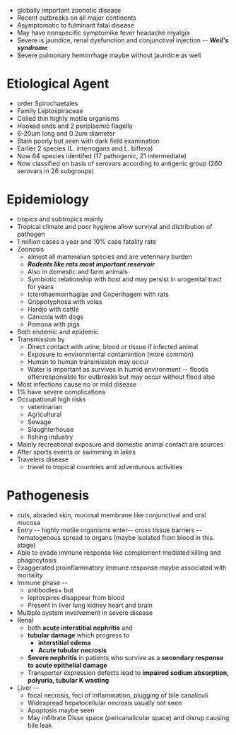 - globally important zoonotic disease
- Recent outbreaks on all major continents
- Asymptomatic to fulminant fatal disease 
- May have nonspecific symptomike fever headache myalgia
- Severe is jaundice, renal dysfunction and conjunctival injection -- ***Weil's syndrome***
- Severe pulmonary hemorrhage maybe without jaundice as well
# Etiological Agent 
- order Spirochaetales 
- Family Leptospiraceae 
- Coiled thin highly motile organisms 
- Hooked ends and 2 periplasmic flagella 
- 6-20um long and 0.2um diameter
- Stain poorly but seen with dark field examination
- Earlier 2 species (L. interrogans and L. biflexa)
- Now 64 species identifed (17 pathogenic, 21 intermediate)
- Now classified on basis of serovars according to antigenic group (260 serovars in 26 subgroups)
# Epidemiology
- tropics and subtropics mainly 
- Tropical climate and poor hygiene allow survival and distribution of pathogen 
- 1 million cases a year and 10% case fatality rate 
- Zoonosis
    - almost all mammalian species and are veterinary burden 
    - ***Rodents like rats most important reservoir***
    - Also in domestic and farm animals 
    - Symbiotic relationship with host and may persist in urogenital tract for years 
    - Icterohaemorrhagiae and Copenhageni with rats 
    - Grippotyphosa with voles 
    - Hardjo with cattle 
    - Canicola with dogs 
    - Pomona with pigs 
- Both endemic and epidemic 
- Transmission by 
    - Direct contact with urine, blood or tissue if infected animal 
    - Exposure to environmental contamintion (more common)
    - Human to human transmission may occur
    - Water is important as survives in humid environment -- floods oftenresponsible for outbreaks but may occur without flood also 
- Most infections cause no or mild disease
- 1% have severe complications
- Occupational high risks 
    - veterinarian
    - Agricultural
    - Sewage 
    - Slaughterhouse
    - fishing industry
- Mainly recreational exposure and domestic animal contact are sources 
- After sports events or swimming in lakes 
- Travelers disease
    - travel to tropical countries and adventurous activities
# Pathogenesis
- cuts, abraded skin, mucosal membrane like conjunctival and oral mucosa 
- Entry -- highly motile organisms enter-- cross tissue barriers -- hematogenous spread to organs (maybe isolated from blood in this stage)
- Able to evade immune response like complement mediated killing and phagocytosis
- Exaggerated proinflammatory immune response maybe associated with mortality 
- Immune phase --
    - antibodies+ but 
    - leptospires disappear from blood 
    - Present in liver lung kidney heart and brain 
- Multiple system involvement in severe disease
- Renal 
    - both **acute interstitial nephritis** and 
    - **tubular damage** which progress to
        - **interstitial edema** 
        - **Acute tubular necrosis**
    - **Severe nephritis** in patients who survive as a **secondary response to acute epithelial damage** 
    - Transporter expression defects lead to **impaired sodium absorption, polyuria, tubular K wasting**
- Liver -- 
    - focal necrosis, foci of inflammation, plugging of bile canaliculi 
    - Widespread hepatocellular necrosis usually not seen 
    - Apoptosis maybe seen 
    - May infiltrate Disse space (pericanalicular space) and disrup causing bile leak 
